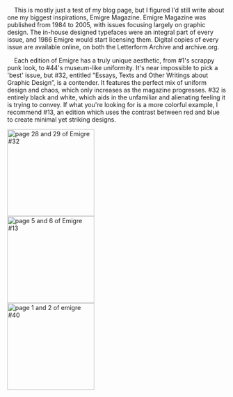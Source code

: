 &nbsp;&nbsp;&nbsp;&nbsp;This is mostly just a test of my blog page, but I figured I'd still write about one my biggest inspirations, Emigre Magazine. Emigre Magazine was published from 1984 to 2005, with issues focusing largely on graphic design. The in-house designed typefaces were an integral part of every issue, and 1986 Emigre would start licensing them. Digital copies of every issue are available online, on both the Letterform Archive and archive.org.
<p>&nbsp;&nbsp;&nbsp;&nbsp;Each edition of Emigre has a truly unique aesthetic, from #1's scrappy punk look, to #44's museum-like uniformity. It's near impossible to pick a 'best' issue, but #32, entitled "Essays, Texts and Other Writings about Graphic Design”, is a contender. It features the perfect mix of uniform design and chaos, which only increases as the magazine progresses. #32 is entirely black and white, which aids in the unfamiliar and alienating feeling it is trying to convey. If what you're looking for is a more colorful example, I recommend #13, an edition which uses the contrast between red and blue to create minimal yet striking designs.</p>
<div class="img-container">
<img src="https://oa.letterformarchive.org/oaapi/image/lfa_emigre_0032/lfa_emigre_0032_016" alt="page 28 and 29 of Emigre #32" class="blog-img">
<img src="https://oa.letterformarchive.org/oaapi/image/lfa_emigre_0013/lfa_emigre_0013_004" alt="page 5 and 6 of Emigre #13" class="blog-img">
<img src="https://oa.letterformarchive.org/oaapi/image/lfa_emigre_0040/lfa_emigre_0040_002" alt="page 1 and 2 of emigre #40" class="blog-img">
</div>
<style>
    .blog-img{
        height: 200px;
        object-fit: contain;
    }
    .img-container{
        display: flex;
        justify-content: center
    }
    @media screen and (max-width: 1000px) {
        .img-container{
            flex-direction: column;
        }
    }
</style>